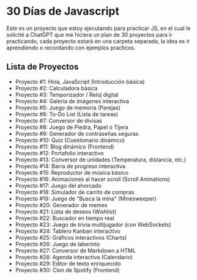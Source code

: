 # 30 Días de Javascript

Este es un proyecto que estoy ejecutando para practicar JS, en el cual le solicité a ChatGPT que me hiciera un plan de 30 proyectos para ir practicando, cada proyecto estará en una carpeta separada, la idea es ir aprendiendo o recordando con ejemplos practicos.

## Lista de Proyectos

- Proyecto #1: Hola, JavaScript (Introducción básica)
- Proyecto #2: Calculadora básica
- Proyecto #3: Temporizador / Reloj digital
- Proyecto #4: Galería de imágenes interactiva
- Proyecto #5: Juego de memoria (Parejas)
- Proyecto #6: To-Do List (Lista de tareas)
- Proyecto #7: Conversor de divisas
- Proyecto #8: Juego de Piedra, Papel o Tijera
- Proyecto #9: Generador de contraseñas seguras
- Proyecto #10: Quiz (Cuestionario dinámico)
- Proyecto #11: Blog dinámico (Frontend)
- Proyecto #12: Portafolio interactivo
- Proyecto #13: Conversor de unidades (Temperatura, distancia, etc.)
- Proyecto #14: Barra de progreso interactiva
- Proyecto #15: Reproductor de música básico
- Proyecto #16: Animaciones al hacer scroll (Scroll Animations)
- Proyecto #17: Juego del ahorcado
- Proyecto #18: Simulador de carrito de compras
- Proyecto #19: Juego de "Busca la mina" (Minesweeper)
- Proyecto #20: Generador de memes
- Proyecto #21: Lista de deseos (Wishlist)
- Proyecto #22: Buscador en tiempo real
- Proyecto #23: Juego de trivia multijugador (con WebSockets)
- Proyecto #24: Tablero Kanban interactivo
- Proyecto #25: Gráficos interactivos (Charts)
- Proyecto #26: Juego de laberinto
- Proyecto #27: Conversor de Markdown a HTML
- Proyecto #28: Agenda interactiva (Calendario)
- Proyecto #29: Editor de texto enriquecido
- Proyecto #30: Clon de Spotify (Frontend)